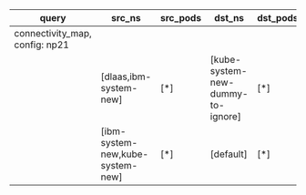 |query|src_ns|src_pods|dst_ns|dst_pods|connection|
|---|---|---|---|---|---|
|connectivity_map, config: np21|
||[dlaas,ibm-system-new]|[*]|[kube-system-new-dummy-to-ignore]|[*]|All connections|
||[ibm-system-new,kube-system-new]|[*]|[default]|[*]|All connections|


